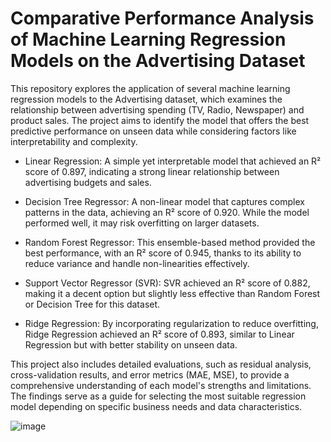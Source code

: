 # Comparative Performance Analysis of Machine Learning Regression Models on the Advertising Dataset
This repository explores the application of several machine learning regression models to the Advertising dataset, which examines the relationship between advertising spending (TV, Radio, Newspaper) and product sales.  The project aims to identify the model that offers the best predictive performance on unseen data while considering factors like interpretability and complexity.

* Linear Regression:
A simple yet interpretable model that achieved an R² score of 0.897, indicating a strong linear relationship between advertising budgets and sales.

* Decision Tree Regressor:
A non-linear model that captures complex patterns in the data, achieving an R² score of 0.920. While the model performed well, it may risk overfitting on larger datasets.

* Random Forest Regressor:
This ensemble-based method provided the best performance, with an R² score of 0.945, thanks to its ability to reduce variance and handle non-linearities effectively.

* Support Vector Regressor (SVR):
SVR achieved an R² score of 0.882, making it a decent option but slightly less effective than Random Forest or Decision Tree for this dataset.

* Ridge Regression:
By incorporating regularization to reduce overfitting, Ridge Regression achieved an R² score of 0.893, similar to Linear Regression but with better stability on unseen data.

This project also includes detailed evaluations, such as residual analysis, cross-validation results, and error metrics (MAE, MSE), to provide a comprehensive understanding of each model's strengths and limitations. The findings serve as a guide for selecting the most suitable regression model depending on specific business needs and data characteristics.

![image](https://github.com/user-attachments/assets/f4c9a9fe-1e4a-4cf5-9ac0-70c717f8e9d5)

